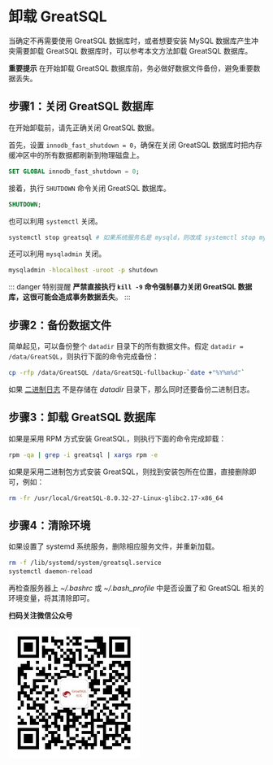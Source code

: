 # 卸载 GreatSQL

当确定不再需要使用 GreatSQL 数据库时，或者想要安装 MySQL 数据库产生冲突需要卸载 GreatSQL 数据库时，可以参考本文方法卸载 GreatSQL 数据库。

**重要提示**
在开始卸载 GreatSQL 数据库前，务必做好数据文件备份，避免重要数据丢失。

## 步骤1：关闭 GreatSQL 数据库

在开始卸载前，请先正确关闭 GreatSQL 数据。

首先，设置 `innodb_fast_shutdown = 0`，确保在关闭 GreatSQL 数据库时把内存缓冲区中的所有数据都刷新到物理磁盘上。

```sql
SET GLOBAL innodb_fast_shutdown = 0;
```

接着，执行 `SHUTDOWN` 命令关闭 GreatSQL 数据库。

```sql
SHUTDOWN;
```

也可以利用 `systemctl` 关闭。

```bash
systemctl stop greatsql # 如果系统服务名是 mysqld，则改成 systemctl stop mysqld
```

还可以利用 `mysqladmin` 关闭。

```bash
mysqladmin -hlocalhost -uroot -p shutdown
```

::: danger 特别提醒
**严禁直接执行 `kill -9` 命令强制暴力关闭 GreatSQL 数据库，这很可能会造成事务数据丢失**。
:::

## 步骤2：备份数据文件

简单起见，可以备份整个 `datadir` 目录下的所有数据文件。假定 `datadir = /data/GreatSQL`，则执行下面的命令完成备份：
```bash
cp -rfp /data/GreatSQL /data/GreatSQL-fullbackup-`date +"%Y%m%d"`
```

如果 [二进制日志](../2-about-greatsql/4-3-greatsql-binary-log.md) 不是存储在 *datadir* 目录下，那么同时还要备份二进制日志。

## 步骤3：卸载 GreatSQL 数据库

如果是采用 RPM 方式安装 GreatSQL，则执行下面的命令完成卸载：

```bash
rpm -qa | grep -i greatsql | xargs rpm -e
```

如果是采用二进制包方式安装 GreatSQL，则找到安装包所在位置，直接删除即可，例如：

```bash
rm -fr /usr/local/GreatSQL-8.0.32-27-Linux-glibc2.17-x86_64
```

## 步骤4：清除环境

如果设置了 systemd 系统服务，删除相应服务文件，并重新加载。

```bash
rm -f /lib/systemd/system/greatsql.service
systemctl daemon-reload
```

再检查服务器上 *~/.bashrc* 或 *~/.bash_profile* 中是否设置了和 GreatSQL 相关的环境变量，将其清除即可。


**扫码关注微信公众号**

![greatsql-wx](../greatsql-wx.jpg)
